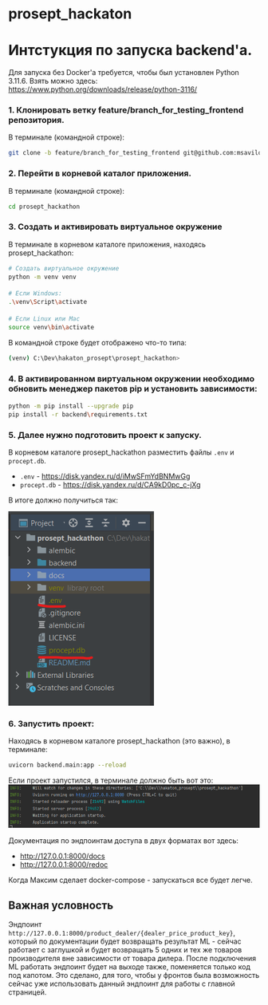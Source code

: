 # prosept_hackaton

# Интстукция по запуска backend'a.

Для запуска без Docker'a требуется, чтобы был установлен Python 3.11.6.
Взять можно здесь:
https://www.python.org/downloads/release/python-3116/

### 1. Клонировать ветку feature/branch_for_testing_frontend репозитория.
В терминале (командной строке):
```bash
git clone -b feature/branch_for_testing_frontend git@github.com:msavilov/prosept_hackathon.git
```

### 2. Перейти в корневой каталог приложения.
В терминале (командной строке):
```bash
cd prosept_hackathon
```

### 3. Создать и активировать виртуальное окружение
В терминале в корневом каталоге приложения, находясь prosept_hackathon:
```bash
# Создать виртуальное окружение
python -m venv venv

# Если Windows:
.\venv\Script\activate

# Если Linux или Mac
source venv\bin\activate
```

В командной строке будет отображено что-то типа:
```bash
(venv) C:\Dev\hakaton_prosept\prosept_hackathon>
```

### 4. В активированном виртуальном окружении необходимо обновить менеджер пакетов pip и установить зависимости:
```bash
python -m pip install --upgrade pip
pip install -r backend\requirements.txt
```

### 5. Далее нужно подготовить проект к запуску.
В корневом каталоге prosept_hackathon разместить файлы `.env` и `procept.db`.

- `.env` - https://disk.yandex.ru/d/iMwSFmYdBNMwGg
- `procept.db` - https://disk.yandex.ru/d/CA9kD0pc_c-jXg

В итоге должно получиться так:

![Структура](/docs/structure.png)

### 6. Запустить проект:
Находясь в корневом каталоге prosept_hackathon (это важно), в терминале:
```bash
uvicorn backend.main:app --reload
```

Если проект запустился, в терминале должно быть вот это:
![Терминал](/docs/terminal.png)

Документация по эндпоинтам доступа в двух форматах вот здесь:
- http://127.0.0.1:8000/docs
- http://127.0.0.1:8000/redoc

Когда Максим сделает docker-compose - запускаться все будет легче.

## Важная условность
Эндпоинт
`http://127.0.0.1:8000/product_dealer/{dealer_price_product_key}`, который по документации будет возвращать результат ML - сейчас работает с заглушкой и будет возвращать 5 одних и тех же товаров производителя вне зависимости от товара дилера.
После подключения ML работать эндпоинт будет на выходе также, поменяется только код под капотом.
Это сделано, для того, чтобы у фронтов была возможность сейчас уже использовать данный эндпоинт для работы с главной страницей.
